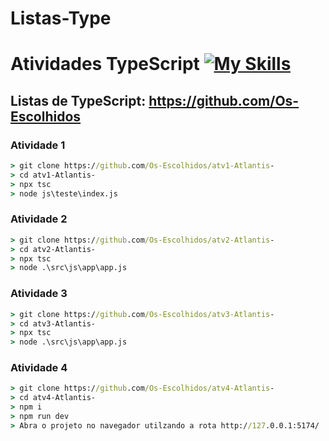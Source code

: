 # Listas-Type

# Atividades TypeScript [![My Skills](https://skills.thijs.gg/icons?i=ts)](https://www.typescriptlang.org/id/download/)

## Listas de TypeScript: https://github.com/Os-Escolhidos


### Atividade 1
```cmd
> git clone https://github.com/Os-Escolhidos/atv1-Atlantis-
> cd atv1-Atlantis-
> npx tsc
> node js\teste\index.js
``` 
### Atividade 2
```cmd
> git clone https://github.com/Os-Escolhidos/atv2-Atlantis-
> cd atv2-Atlantis-
> npx tsc
> node .\src\js\app\app.js
``` 
### Atividade 3
```cmd
> git clone https://github.com/Os-Escolhidos/atv3-Atlantis-
> cd atv3-Atlantis-
> npx tsc
> node .\src\js\app\app.js
``` 
### Atividade 4
```cmd
> git clone https://github.com/Os-Escolhidos/atv4-Atlantis-
> cd atv4-Atlantis-
> npm i
> npm run dev
> Abra o projeto no navegador utilzando a rota http://127.0.0.1:5174/
```
